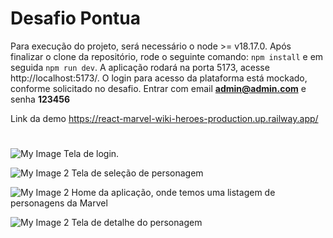 # Desafio Pontua

Para execução do projeto, será necessário o node >= v18.17.0.
Após finalizar o clone da repositório, rode o seguinte comando:
```npm install``` e em seguida ```npm run dev```.
A aplicação rodará na porta 5173, acesse http://localhost:5173/.
O login para acesso da plataforma está mockado, conforme solicitado no desafio. Entrar com email **admin@admin.com** e senha **123456**

Link da demo https://react-marvel-wiki-heroes-production.up.railway.app/
#
![My Image](https://github.com/marcelloJr/react-marvel-wiki-heroes/blob/main/src/assets/tutorial/passo_1.png?raw=true)
Tela de login. 

![My Image 2](https://github.com/marcelloJr/react-marvel-wiki-heroes/blob/main/src/assets/tutorial/passo_2.png?raw=true)
Tela de seleção de personagem

![My Image 2](https://github.com/marcelloJr/react-marvel-wiki-heroes/blob/main/src/assets/tutorial/tela_inicial.png?raw=true)
Home da aplicação, onde temos uma listagem de personagens da Marvel

![My Image 2](https://github.com/marcelloJr/react-marvel-wiki-heroes/blob/main/src/assets/tutorial/tela_detalhe_heroi.png?raw=true)
Tela de detalhe do personagem